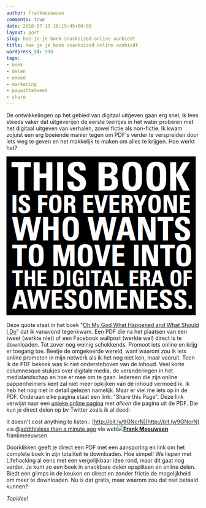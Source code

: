 ```yaml
---
author: frankmeeuwsen
comments: true
date: 2010-07-19 20:19:45+00:00
layout: post
slug: hoe-je-je-boek-snacksized-online-aanbiedt
title: Hoe je je boek snacksized online aanbiedt
wordpress_id: 990
tags:
- boek
- delen
- embed
- marketing
- paywithatweet
- share
---
```


De ontwikkelingen op het gebied van digitaal uitgeven gaan erg snel, ik lees steeds vaker dat uitgeverijen de eerste teentjes in het water proberen met het digitaal uitgeven van verhalen, zowel fictie als non-fictie. Ik kwam zojuist een erg boeiende manier tegen om PDF's verder te verspreiden door iets weg te geven en het makkelijk te maken om alles te krijgen. Hoe werkt het?

[![](../images/uploadimages/hatsee.png)](../images/uploadimages/hatsee.png)

Deze quote staat in het boek "[Oh My God What Happened and What Should I Do](http://www.ohmygodwhathappened.com/)" dat ik vanavond tegenkwam. Een PDF die na het plaatsen van een tweet (werkte niet) of een Facebook wallpost (werkte wel) direct is te downloaden. Tot zover nog weinig schokkends. Promoot iets online en krijg er toegang toe. Beetje de omgekeerde wereld, want waarom zou ik iets online promoten in mijn netwerk als ik het nog niet ken, maar vooruit. Toen ik de PDF bekeek was ik niet ondersteboven van de inhoud. Veel korte columnesque stukjes over digitale media, de veranderingen in het medialandschap en hoe er mee om te gaan. Iedereen die zijn online pappenheimers kent zal niet meer opkijken van de inhoud vermoed ik. Ik heb het nog niet in detail gelezen namelijk. Maar er viel me iets op in de PDF. Onderaan elke pagina staat een link: "Share this Page". Deze link verwijst naar een [unieke online pagina](http://www.ohmygodwhathappened.com/share/en/76_327/) met _alleen_ die pagina uit de PDF. Die kun je direct delen op bv Twitter zoals ik al deed:



It doesn't cost anything to listen.: [http://bit.ly/9GNcrN](http://bit.ly/9GNcrN) via @[addthis](http://twitter.com/addthis)[less than a minute ago](http://twitter.com/frankmeeuwsen/status/18939931110) via web[![](http://a1.twimg.com/profile_images/838320778/avatar_100x100px_normal.png)](http://twitter.com/frankmeeuwsen)**[Frank Meeuwsen](http://twitter.com/frankmeeuwsen)**  
frankmeeuwsen



Doorklikken geeft je direct een PDF met een aansporing en link om het complete boek in zijn totaliteit te downloaden. Hoe simpel! We liepen met Lifehacking al eens met een vergelijkbaar idee rond, maar dit gaat nog verder. Je kunt zo een boek in snackbare delen opsplitsen en online delen. Biedt een glimps in de keuken en direct en zonder frictie de mogelijkheid om meer te downloaden. Nu is dat gratis, maar waarom zou dat niet betaald kunnen?

_Topidee!_
